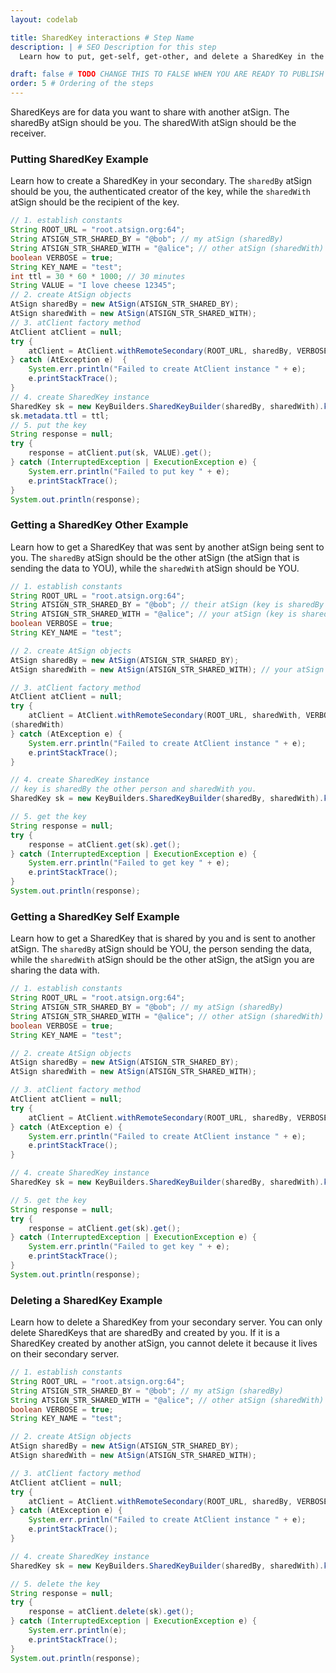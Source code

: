 ```yaml
---
layout: codelab

title: SharedKey interactions # Step Name
description: | # SEO Description for this step
  Learn how to put, get-self, get-other, and delete a SharedKey in the Java SDK

draft: false # TODO CHANGE THIS TO FALSE WHEN YOU ARE READY TO PUBLISH THE PAGE
order: 5 # Ordering of the steps
---
```


SharedKeys are for data you want to share with another atSign. The sharedBy atSign should be you. The sharedWith atSign should be the receiver. 

### Putting SharedKey Example
Learn how to create a SharedKey in your secondary. The `sharedBy` atSign should be you, the authenticated creator of the key, while the `sharedWith` atSign should be the recipient of the key.
```java
// 1. establish constants
String ROOT_URL = "root.atsign.org:64";
String ATSIGN_STR_SHARED_BY = "@bob"; // my atSign (sharedBy)
String ATSIGN_STR_SHARED_WITH = "@alice"; // other atSign (sharedWith)
boolean VERBOSE = true;
String KEY_NAME = "test";
int ttl = 30 * 60 * 1000; // 30 minutes
String VALUE = "I love cheese 12345";
// 2. create AtSign objects
AtSign sharedBy = new AtSign(ATSIGN_STR_SHARED_BY);
AtSign sharedWith = new AtSign(ATSIGN_STR_SHARED_WITH);
// 3. atClient factory method
AtClient atClient = null;
try {
    atClient = AtClient.withRemoteSecondary(ROOT_URL, sharedBy, VERBOSE);
} catch (AtException e)  {
    System.err.println("Failed to create AtClient instance " + e);
    e.printStackTrace();
}
// 4. create SharedKey instance
SharedKey sk = new KeyBuilders.SharedKeyBuilder(sharedBy, sharedWith).key(KEY_NAME).build();
sk.metadata.ttl = ttl;
// 5. put the key
String response = null;
try {
    response = atClient.put(sk, VALUE).get();
} catch (InterruptedException | ExecutionException e) {
    System.err.println("Failed to put key " + e);
    e.printStackTrace();
}
System.out.println(response);
```

### Getting a SharedKey Other Example
Learn how to get a SharedKey that was sent by another atSign being sent to you. The `sharedBy` atSign should be the other atSign (the atSign that is sending the data to YOU), while the `sharedWith` atSign should be YOU.
```java
// 1. establish constants
String ROOT_URL = "root.atsign.org:64";
String ATSIGN_STR_SHARED_BY = "@bob"; // their atSign (key is sharedBy this atSign)
String ATSIGN_STR_SHARED_WITH = "@alice"; // your atSign (key is sharedWith you)
boolean VERBOSE = true;
String KEY_NAME = "test";

// 2. create AtSign objects
AtSign sharedBy = new AtSign(ATSIGN_STR_SHARED_BY);
AtSign sharedWith = new AtSign(ATSIGN_STR_SHARED_WITH); // your atSign

// 3. atClient factory method
AtClient atClient = null;
try {
    atClient = AtClient.withRemoteSecondary(ROOT_URL, sharedWith, VERBOSE); // AtClient instance created with your atSign 
(sharedWith)
} catch (AtException e) {
    System.err.println("Failed to create AtClient instance " + e);
    e.printStackTrace();
}

// 4. create SharedKey instance
// key is sharedBy the other person and sharedWith you.
SharedKey sk = new KeyBuilders.SharedKeyBuilder(sharedBy, sharedWith).key(KEY_NAME).build();

// 5. get the key
String response = null;
try {
    response = atClient.get(sk).get();
} catch (InterruptedException | ExecutionException e) {
    System.err.println("Failed to get key " + e);
    e.printStackTrace();
}
System.out.println(response);
```

### Getting a SharedKey Self Example
Learn how to get a SharedKey that is shared by you and is sent to another atSign. The `sharedBy` atSign should be YOU, the person sending the data, while the `sharedWith` atSign should be the other atSign, the atSign you are sharing the data with.
```java
// 1. establish constants
String ROOT_URL = "root.atsign.org:64";
String ATSIGN_STR_SHARED_BY = "@bob"; // my atSign (sharedBy)
String ATSIGN_STR_SHARED_WITH = "@alice"; // other atSign (sharedWith)
boolean VERBOSE = true;
String KEY_NAME = "test";

// 2. create AtSign objects
AtSign sharedBy = new AtSign(ATSIGN_STR_SHARED_BY);
AtSign sharedWith = new AtSign(ATSIGN_STR_SHARED_WITH);

// 3. atClient factory method
AtClient atClient = null;
try {
    atClient = AtClient.withRemoteSecondary(ROOT_URL, sharedBy, VERBOSE);
} catch (AtException e) {
    System.err.println("Failed to create AtClient instance " + e);
    e.printStackTrace();
}

// 4. create SharedKey instance
SharedKey sk = new KeyBuilders.SharedKeyBuilder(sharedBy, sharedWith).key(KEY_NAME).build();

// 5. get the key
String response = null;
try {
    response = atClient.get(sk).get();
} catch (InterruptedException | ExecutionException e) {
    System.err.println("Failed to get key " + e);
    e.printStackTrace();
}
System.out.println(response);
```

### Deleting a SharedKey Example
Learn how to delete a SharedKey from your secondary server. You can only delete SharedKeys that are sharedBy and created by you. If it is a SharedKey created by another atSign, you cannot delete it because it lives on their secondary server. 
```java
// 1. establish constants
String ROOT_URL = "root.atsign.org:64";
String ATSIGN_STR_SHARED_BY = "@bob"; // my atSign (sharedBy)
String ATSIGN_STR_SHARED_WITH = "@alice"; // other atSign (sharedWith)
boolean VERBOSE = true;
String KEY_NAME = "test";

// 2. create AtSign objects
AtSign sharedBy = new AtSign(ATSIGN_STR_SHARED_BY);
AtSign sharedWith = new AtSign(ATSIGN_STR_SHARED_WITH);

// 3. atClient factory method
AtClient atClient = null;
try {
    atClient = AtClient.withRemoteSecondary(ROOT_URL, sharedBy, VERBOSE);
} catch (AtException e) {
    System.err.println("Failed to create AtClient instance " + e);
    e.printStackTrace();
}

// 4. create SharedKey instance
SharedKey sk = new KeyBuilders.SharedKeyBuilder(sharedBy, sharedWith).key(KEY_NAME).build();

// 5. delete the key
String response = null;
try {
    response = atClient.delete(sk).get();
} catch (InterruptedException | ExecutionException e) {
    System.err.println(e);
    e.printStackTrace();
}
System.out.println(response);
```
